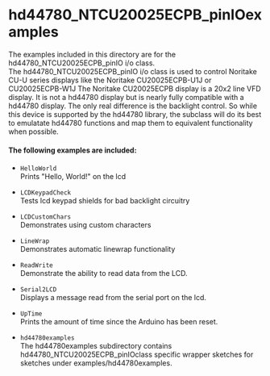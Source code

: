 hd44780_NTCU20025ECPB_pinIOexamples
===================================

The examples included in this directory are for the hd44780_NTCU20025ECPB_pinIO i/o class.<br>
The hd44780_NTCU20025ECPB_pinIO i/o class is used to control Noritake
CU-U series displays like the Noritake CU20025ECPB-U1J or CU20025ECPB-W1J
The Noritake CU20025ECPB display is a 20x2 line VFD display.
It is not a hd44780 display but is nearly fully compatible with a hd44780
display. The only real difference is the backlight control.
So while this device is supported by the hd44780 library,
the subclass will do its best to emulatate hd44780 functions and map
them to equivalent functionality when possible.

#### The following examples are included:

- `HelloWorld`<br>
Prints "Hello, World!" on the lcd

- `LCDKeypadCheck`<br>
Tests lcd keypad shields for bad backlight circuitry

- `LCDCustomChars`<br>
Demonstrates using custom characters

- `LineWrap`<br>
Demonstrates automatic linewrap functionality

- `ReadWrite`<br>
Demonstrate the ability to read data from the LCD.

- `Serial2LCD`<br>
Displays a message read from the serial port on the lcd.

- `UpTime`<br>
Prints the amount of time since the Arduino has been reset.

- `hd44780examples`<br>
The hd44780examples subdirectory contains
hd44780_NTCU20025ECPB_pinIOclass specific wrapper sketches for sketches under
examples/hd44780examples.
